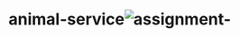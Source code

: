 # animal-service![assignment-](https://user-images.githubusercontent.com/108780630/183256442-7ba1bbc4-baf1-4ea4-bf61-3eb4b858c6f4.png)
